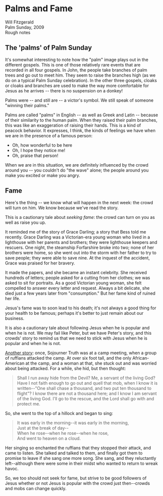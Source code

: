 # Palms and Fame #
Will Fitzgerald  
Palm Sunday, 2009  
Rough notes


## The 'palms' of Palm Sunday ##

It's somewhat interesting to note how the "palm" image plays out in the different gospels. This is one of those relatively rare events that are recorded in all four gospels. In John, the people take branches of palm trees and go out to meet him. They seem to raise the branches high (as we do on a typical Palm Sunday celebration). In the other three gospels, cloaks or cloaks and branches are used to make the way more comfortable for Jesus as he arrives -- there is no suspension on a donkey! 

Palms were -- and still are -- a victor's symbol. We still speak of someone "winning their palms." 

Palms are called "palms" in English -- as well as Greek and Latin -- because of their similarity to the human palm. When they raised their palm branches, this was like an exaggeration of raising their hands. This is a kind of peacock behavior. It expresses, I think, the kinds of feelings we have when we are in the presence of a famous person:

* Oh, how wonderful to be here
* Oh, I hope they notice me! 
* Oh, praise that person!

When we are in this situation, we are definitely influenced by the crowd around you -- you couldn't do "the wave" alone; the people around you make you excited or make you angry.

## Fame ##

Here's the thing -- we know what will happen in the next week: the crowd will turn on him. We know because we've read the story.

This is a cautionary tale about *seeking fame*: the crowd can turn on you as well as raise you up. 

It reminded me of the story of Grace Darling; a story that Bess told me recently. Grace Darling was a Victorian-era young woman who lived in a lighthouse with her parents and brothers; they were lighthouse keepers and rescuers. One night, the steamship Forfarshire broke into two; none of her brothers were home, so she went out into the storm with her father to try to save people; they were able to save nine. At the inquest of the accident, Grace was praised for her bravery. 

It made the papers, and she became an instant celebrity. She received hundreds of letters; people asked for a cutting from her clothes; we was asked to sit for portraits. As a good Victorian young woman, she felt compelled to answer every letter and request. Always a bit delicate, she died just a few years later from "consumption." But her fame kind of ruined her life. 

Jesus's fame was to soon lead to his death; it's not always a good thing for your health to be famous; perhaps it's better to just remain about our business.

It is also a cautionary tale about following Jesus when he is popular and when he is not. We may fail like Peter, but we have Peter's story, and this crowds' story to remind us that we need to stick with Jesus when he is popular and when he is not. 

 [Another story](http://is.gd/r7eJ): once, Sojourner Truth was at a camp meeting, when a group of ruffians attacked the camp. At over six foot tall, and the only African-American at the camp, and a woman at that, she stuck out and was worried about being attacked. For a while, she hid, but then thought:

> Shall I run away hide from the Devil? Me, a servant of the living God? Have I not faith enough to go out and quell that mob, when I know it is written--"One shall chase a thousand, and two put ten thousand to flight"? I know there are not a thousand here; and I know I am servant of the living God. I'll go to the rescue, and the Lord shall go with and protect me.

So, she went to the top of a hillock and began to sing:

> It was early in the morning--it was early in the morning,  
> Just at the break of day--  
> When he rose--when he rose--when he rose,  
> And went to heaven on a cloud.

Her singing so enchanted the ruffians that they stopped their attack, and came to listen. She talked and talked to them, and finally got them to promise to leave if she sang one more song. She sang, and they reluctantly left--although there were some in their midst who wanted to return to wreak havoc. 

So, we too should not seek for fame, but strive to be good followers of Jesus whether or not Jesus is popular with the crowd just then--crowds and mobs can change quickly.

